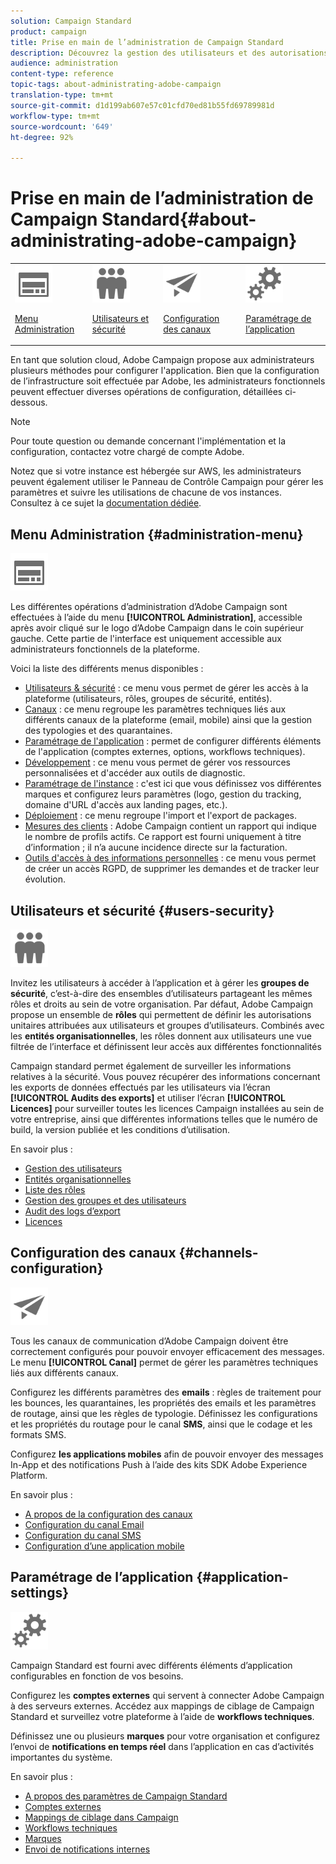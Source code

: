 ```yaml
---
solution: Campaign Standard
product: campaign
title: Prise en main de l’administration de Campaign Standard
description: Découvrez la gestion des utilisateurs et des autorisations, les conseils de surveillance, les configurations spécifiques à un canal et les instructions de paramétrage d’application.
audience: administration
content-type: reference
topic-tags: about-administrating-adobe-campaign
translation-type: tm+mt
source-git-commit: d1d199ab607e57c01cfd70ed81b55fd69789981d
workflow-type: tm+mt
source-wordcount: '649'
ht-degree: 92%

---
```



# Prise en main de l’administration de Campaign Standard{#about-administrating-adobe-campaign}

<table>
<tr><td><img src="assets/do-not-localize/icon_menu.svg" width="60px"><p><a href="#administration-menu">Menu Administration</a></p></td>
<td><img src="assets/do-not-localize/icon_users.svg" width="60px"><p><a href="#users-security">Utilisateurs et sécurité</a></p></td>
<td><img src="assets/do-not-localize/icon_channels.svg" width="60px"><p><a href="#channels-configuration">Configuration des canaux</a></p></td>
<td><img src="assets/do-not-localize/icon_settings.svg" width="60px"><p><a href="#application-settings">Paramétrage de l’application</a></p></td></tr>
</table>

En tant que solution cloud, Adobe Campaign propose aux administrateurs plusieurs méthodes pour configurer l&#39;application. Bien que la configuration de l’infrastructure soit effectuée par Adobe, les administrateurs fonctionnels peuvent effectuer diverses opérations de configuration, détaillées ci-dessous.

>[!NOTE]
>
>Pour toute question ou demande concernant l&#39;implémentation et la configuration, contactez votre chargé de compte Adobe.

Notez que si votre instance est hébergée sur AWS, les administrateurs peuvent également utiliser le Panneau de Contrôle Campaign pour gérer les paramètres et suivre les utilisations de chacune de vos instances. Consultez à ce sujet la [documentation dédiée](https://experienceleague.adobe.com/docs/control-panel/using/control-panel-home.html?lang=fr).

## Menu Administration {#administration-menu}

<img src="assets/do-not-localize/icon_menu.svg" width="60px">

Les différentes opérations d’administration d’Adobe Campaign sont effectuées à l’aide du menu **[!UICONTROL Administration]**, accessible après avoir cliqué sur le logo d’Adobe Campaign dans le coin supérieur gauche. Cette partie de l&#39;interface est uniquement accessible aux administrateurs fonctionnels de la plateforme.

Voici la liste des différents menus disponibles :

* [Utilisateurs &amp; sécurité](../../administration/using/about-access-management.md) : ce menu vous permet de gérer les accès à la plateforme (utilisateurs, rôles, groupes de sécurité, entités).
* [Canaux](../../administration/using/about-channel-configuration.md) : ce menu regroupe les paramètres techniques liés aux différents canaux de la plateforme (email, mobile) ainsi que la gestion des typologies et des quarantaines.
* [Paramétrage de l&#39;application](../../administration/using/external-accounts.md) : permet de configurer différents éléments de l&#39;application (comptes externes, options, workflows techniques).
* [Développement](../../developing/using/data-model-concepts.md) : ce menu vous permet de gérer vos ressources personnalisées et d&#39;accéder aux outils de diagnostic.
* [Paramétrage de l&#39;instance](../../administration/using/branding.md) : c&#39;est ici que vous définissez vos différentes marques et configurez leurs paramètres (logo, gestion du tracking, domaine d&#39;URL d&#39;accès aux landing pages, etc.).
* [Déploiement](../../automating/using/managing-packages.md) : ce menu regroupe l&#39;import et l&#39;export de packages.
* [Mesures des clients](../../audiences/using/active-profiles.md) : Adobe Campaign contient un rapport qui indique le nombre de profils actifs. Ce rapport est fourni uniquement à titre d’information ; il n’a aucune incidence directe sur la facturation.
* [Outils d&#39;accès à des informations personnelles](../../start/using/privacy-management.md) : ce menu vous permet de créer un accès RGPD, de supprimer les demandes et de tracker leur évolution.

## Utilisateurs et sécurité {#users-security}

<img src="assets/do-not-localize/icon_users.svg"  width="60px">

Invitez les utilisateurs à accéder à l’application et à gérer les **groupes de sécurité**, c’est-à-dire des ensembles d’utilisateurs partageant les mêmes rôles et droits au sein de votre organisation. Par défaut, Adobe Campaign propose un ensemble de **rôles** qui permettent de définir les autorisations unitaires attribuées aux utilisateurs et groupes d’utilisateurs. Combinés avec les **entités organisationnelles**, les rôles donnent aux utilisateurs une vue filtrée de l’interface et définissent leur accès aux différentes fonctionnalités

Campaign standard permet également de surveiller les informations relatives à la sécurité. Vous pouvez récupérer des informations concernant les exports de données effectués par les utilisateurs via l’écran **[!UICONTROL Audits des exports]** et utiliser l’écran **[!UICONTROL Licences]** pour surveiller toutes les licences Campaign installées au sein de votre entreprise, ainsi que différentes informations telles que le numéro de build, la version publiée et les conditions d’utilisation.

En savoir plus :

* [Gestion des utilisateurs](../../administration/using/users-management.md)
* [Entités organisationnelles](../../administration/using/organizational-units.md)
* [Liste des rôles](../../administration/using/list-of-roles.md)
* [Gestion des groupes et des utilisateurs](../../administration/using/managing-groups-and-users.md)
* [Audit des logs d’export](../../administration/using/auditing-export-logs.md)
* [Licences](../../administration/using/licenses.md)

## Configuration des canaux {#channels-configuration}

<img src="assets/do-not-localize/icon_channels.svg" width="60px">

Tous les canaux de communication d’Adobe Campaign doivent être correctement configurés pour pouvoir envoyer efficacement des messages. Le menu **[!UICONTROL Canal]** permet de gérer les paramètres techniques liés aux différents canaux.

Configurez les différents paramètres des **emails** : règles de traitement pour les bounces, les quarantaines, les propriétés des emails et les paramètres de routage, ainsi que les règles de typologie. Définissez les configurations et les propriétés du routage pour le canal **SMS**, ainsi que le codage et les formats SMS.

Configurez **les applications mobiles** afin de pouvoir envoyer des messages In-App et des notifications Push à l’aide des kits SDK Adobe Experience Platform.

En savoir plus :

* [A propos de la configuration des canaux](../../administration/using/about-channel-configuration.md)
* [Configuration du canal Email](../../administration/using/configuring-email-channel.md)
* [Configuration du canal SMS](../../administration/using/configuring-sms-channel.md)
* [Configuration d’une application mobile](../../administration/using/configuring-a-mobile-application.md)

## Paramétrage de l’application {#application-settings}

<img src="assets/do-not-localize/icon_settings.svg" width="60px">

Campaign Standard est fourni avec différents éléments d’application configurables en fonction de vos besoins.

Configurez les **comptes externes** qui servent à connecter Adobe Campaign à des serveurs externes. Accédez aux mappings de ciblage de Campaign Standard et surveillez votre plateforme à l’aide de **workflows techniques**.

Définissez une ou plusieurs **marques** pour votre organisation et configurez l’envoi de **notifications en temps réel** dans l’application en cas d’activités importantes du système.

En savoir plus :

* [A propos des paramètres de Campaign Standard](../../administration/using/about-campaign-standard-settings.md)
* [Comptes externes](../../administration/using/external-accounts.md)
* [Mappings de ciblage dans Campaign](../../administration/using/target-mappings-in-campaign.md)
* [Workflows techniques](../../administration/using/technical-workflows.md)
* [Marques](../../administration/using/branding.md)
* [Envoi de notifications internes](../../administration/using/sending-internal-notifications.md)
